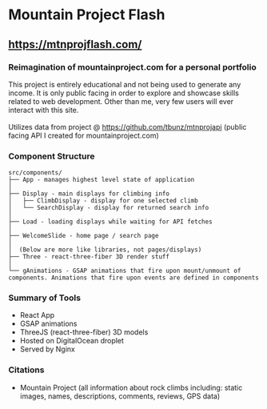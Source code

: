 # Mountain Project Flash
## https://mtnprojflash.com/
### Reimagination of mountainproject.com for a personal portfolio
This project is entirely educational and not being used to generate any income. It is only public facing in order to explore and showcase skills related to web development. Other than me, very few users will ever interact with this site. \
\
Utilizes data from project @ https://github.com/tbunz/mtnprojapi (public facing API I created for mountainproject.com) 

### Component Structure
```
src/components/
├── App - manages highest level state of application
│ 
├── Display - main displays for climbing info
│   ├── ClimbDisplay - display for one selected climb
│   └── SearchDisplay - display for returned search info
│ 
├── Load - loading displays while waiting for API fetches
│ 
├── WelcomeSlide - home page / search page
│
│  (Below are more like libraries, not pages/displays)
├── Three - react-three-fiber 3D render stuff
│  
└── gAnimations - GSAP animations that fire upon mount/unmount of components. Animations that fire upon events are defined in components
```

### Summary of Tools
- React App
- GSAP animations
- ThreeJS (react-three-fiber) 3D models
- Hosted on DigitalOcean droplet
- Served by Nginx



### Citations
- Mountain Project (all information about rock climbs including: static images, names, descriptions, comments, reviews, GPS data)

